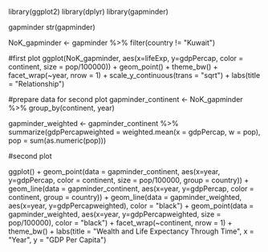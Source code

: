 library(ggplot2)
library(dplyr)
library(gapminder)

gapminder
str(gapminder)

NoK_gapminder <- gapminder %>% 
  filter(country != "Kuwait")

#first plot
ggplot(NoK_gapminder, aes(x=lifeExp, y=gdpPercap, color = continent, size = pop/100000)) +
  geom_point() +
  theme_bw() +
  facet_wrap(~year, nrow = 1) +
  scale_y_continuous(trans = "sqrt") +
  labs(title = "Relationship")

#prepare data for second plot
gapminder_continent <- NoK_gapminder %>% 
  group_by(continent, year) 

gapminder_weighted <- gapminder_continent %>%  
  summarize(gdpPercapweighted = weighted.mean(x = gdpPercap, w = pop),
  pop = sum(as.numeric(pop)))

#second plot

ggplot() +
  geom_point(data = gapminder_continent, aes(x=year, y=gdpPercap, color = continent, size = pop/100000, group = country)) +
  geom_line(data = gapminder_continent, aes(x=year, y=gdpPercap, color = continent, group = country)) +
  geom_line(data = gapminder_weighted, aes(x=year, y=gdpPercapweighted), color = "black") +
  geom_point(data = gapminder_weighted, aes(x=year, y=gdpPercapweighted, size = pop/100000), color = "black") +
  facet_wrap(~continent, nrow = 1) +
  theme_bw() +
  labs(title = "Wealth and Life Expectancy Through Time", x = "Year", y = "GDP Per Capita")

